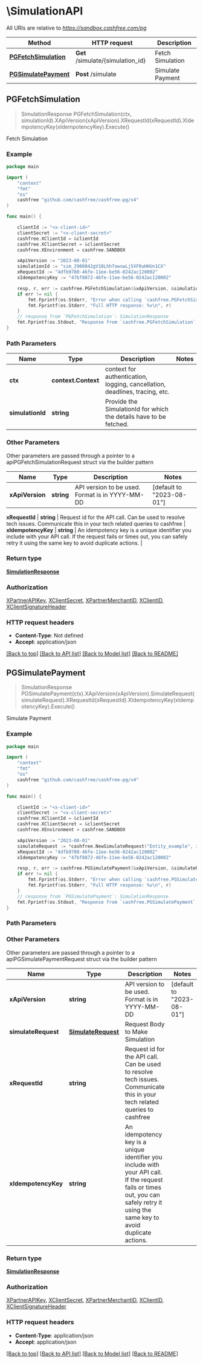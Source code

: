 # \SimulationAPI

All URIs are relative to *https://sandbox.cashfree.com/pg*

Method | HTTP request | Description
------------- | ------------- | -------------
[**PGFetchSimulation**](SimulationAPI.md#PGFetchSimulation) | **Get** /simulate/{simulation_id} | Fetch Simulation
[**PGSimulatePayment**](SimulationAPI.md#PGSimulatePayment) | **Post** /simulate | Simulate Payment



## PGFetchSimulation

> SimulationResponse PGFetchSimulation(ctx, simulationId).XApiVersion(xApiVersion).XRequestId(xRequestId).XIdempotencyKey(xIdempotencyKey).Execute()

Fetch Simulation



### Example

```go
package main

import (
    "context"
    "fmt"
    "os"
    cashfree "github.com/cashfree/cashfree-pg/v4"
)

func main() {

    clientId := "<x-client-id>"
	clientSecret := "<x-client-secret>"
	cashfree.XClientId = &clientId
	cashfree.XClientSecret = &clientSecret
	cashfree.XEnvironment = cashfree.SANDBOX

    xApiVersion := "2023-08-01" 
    simulationId := "sim_2900842gV18Lhh7owswLj5XF0uHHUn1CX" 
    xRequestId := "4dfb9780-46fe-11ee-be56-0242ac120002" 
    xIdempotencyKey := "47bf8872-46fe-11ee-be56-0242ac120002" 

    resp, r, err := cashfree.PGFetchSimulation(&xApiVersion, &simulationId, &xRequestId, &xIdempotencyKey, nil)
    if err != nil {
        fmt.Fprintf(os.Stderr, "Error when calling `cashfree.PGFetchSimulation``: %v\n", err)
        fmt.Fprintf(os.Stderr, "Full HTTP response: %v\n", r)
    }
    // response from `PGFetchSimulation`: SimulationResponse
    fmt.Fprintf(os.Stdout, "Response from `cashfree.PGFetchSimulation`: %v\n", resp)
}
```

### Path Parameters


Name | Type | Description  | Notes
------------- | ------------- | ------------- | -------------
**ctx** | **context.Context** | context for authentication, logging, cancellation, deadlines, tracing, etc.
**simulationId** | **string** | Provide the SimulationId for which the details have to be fetched. | 

### Other Parameters

Other parameters are passed through a pointer to a apiPGFetchSimulationRequest struct via the builder pattern


Name | Type | Description  | Notes
------------- | ------------- | ------------- | -------------
 **xApiVersion** | **string** | API version to be used. Format is in YYYY-MM-DD | [default to &quot;2023-08-01&quot;]

 **xRequestId** | **string** | Request id for the API call. Can be used to resolve tech issues. Communicate this in your tech related queries to cashfree | 
 **xIdempotencyKey** | **string** | An idempotency key is a unique identifier you include with your API call. If the request fails or times out, you can safely retry it using the same key to avoid duplicate actions.   | 

### Return type

[**SimulationResponse**](SimulationResponse.md)

### Authorization

[XPartnerAPIKey](../README.md#XPartnerAPIKey), [XClientSecret](../README.md#XClientSecret), [XPartnerMerchantID](../README.md#XPartnerMerchantID), [XClientID](../README.md#XClientID), [XClientSignatureHeader](../README.md#XClientSignatureHeader)

### HTTP request headers

- **Content-Type**: Not defined
- **Accept**: application/json

[[Back to top]](#) [[Back to API list]](../README.md#documentation-for-api-endpoints)
[[Back to Model list]](../README.md#documentation-for-models)
[[Back to README]](../README.md)


## PGSimulatePayment

> SimulationResponse PGSimulatePayment(ctx).XApiVersion(xApiVersion).SimulateRequest(simulateRequest).XRequestId(xRequestId).XIdempotencyKey(xIdempotencyKey).Execute()

Simulate Payment



### Example

```go
package main

import (
    "context"
    "fmt"
    "os"
    cashfree "github.com/cashfree/cashfree-pg/v4"
)

func main() {

    clientId := "<x-client-id>"
	clientSecret := "<x-client-secret>"
	cashfree.XClientId = &clientId
	cashfree.XClientSecret = &clientSecret
	cashfree.XEnvironment = cashfree.SANDBOX

    xApiVersion := "2023-08-01" 
    simulateRequest := *cashfree.NewSimulateRequest("Entity_example", int64(123), *cashfree.NewEntitySimulationRequest("PaymentStatus_example")) 
    xRequestId := "4dfb9780-46fe-11ee-be56-0242ac120002" 
    xIdempotencyKey := "47bf8872-46fe-11ee-be56-0242ac120002" 

    resp, r, err := cashfree.PGSimulatePayment(&xApiVersion, &simulateRequest, &xRequestId, &xIdempotencyKey, nil)
    if err != nil {
        fmt.Fprintf(os.Stderr, "Error when calling `cashfree.PGSimulatePayment``: %v\n", err)
        fmt.Fprintf(os.Stderr, "Full HTTP response: %v\n", r)
    }
    // response from `PGSimulatePayment`: SimulationResponse
    fmt.Fprintf(os.Stdout, "Response from `cashfree.PGSimulatePayment`: %v\n", resp)
}
```

### Path Parameters



### Other Parameters

Other parameters are passed through a pointer to a apiPGSimulatePaymentRequest struct via the builder pattern


Name | Type | Description  | Notes
------------- | ------------- | ------------- | -------------
 **xApiVersion** | **string** | API version to be used. Format is in YYYY-MM-DD | [default to &quot;2023-08-01&quot;]
 **simulateRequest** | [**SimulateRequest**](SimulateRequest.md) | Request Body to Make Simulation | 
 **xRequestId** | **string** | Request id for the API call. Can be used to resolve tech issues. Communicate this in your tech related queries to cashfree | 
 **xIdempotencyKey** | **string** | An idempotency key is a unique identifier you include with your API call. If the request fails or times out, you can safely retry it using the same key to avoid duplicate actions.   | 

### Return type

[**SimulationResponse**](SimulationResponse.md)

### Authorization

[XPartnerAPIKey](../README.md#XPartnerAPIKey), [XClientSecret](../README.md#XClientSecret), [XPartnerMerchantID](../README.md#XPartnerMerchantID), [XClientID](../README.md#XClientID), [XClientSignatureHeader](../README.md#XClientSignatureHeader)

### HTTP request headers

- **Content-Type**: application/json
- **Accept**: application/json

[[Back to top]](#) [[Back to API list]](../README.md#documentation-for-api-endpoints)
[[Back to Model list]](../README.md#documentation-for-models)
[[Back to README]](../README.md)

